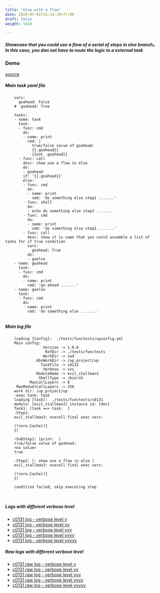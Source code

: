 ```yaml
---
title: "else with a flow"
date: 2020-07-01T15:34:39+77:00
draft: false
weight: 1410

---
```


##### Showcase that you could use a flow of a serial of steps in else branch。 In this case, you don not have to route the logic to a external task


### Demo








[source](https://github.com/upcmd/up/blob/master/tests/functests/c0131.yml)

##### Main task yaml file
```
    vars:
      goahead: False
    #  goahead: True
    
    tasks:
    - name: task
      task:
      - func: cmd
        do:
        - name: print
          cmd: |
            true/false value of goahead:
            {{.goahead}}
            {{not .goahead}}
      - func: call
        desc: show use a flow in else
        do:
        - goahead
        if: '{{.goahead}}'
        else:
        - func: cmd
          do:
          - name: print
            cmd: 'do something else step1 .......'
        - func: shell
          do:
          - echo do something else step2 .......
        - func: cmd
          do:
          - name: print
            cmd: 'do something else step3 .......'
        - func: call
          desc: show it is same that you could assemble a list of tasks for if true condition
          vars:
            goahead: True
          do:
          - goelse
    - name: goahead
      task:
      - func: cmd
        do:
        - name: print
          cmd: 'go ahead .......'
    - name: goelse
      task:
      - func: cmd
        do:
        - name: print
          cmd: 'do something else .......'
    
```
##### Main log file
```
    loading [Config]:  ./tests/functests/upconfig.yml
    Main config:
                 Version -> 1.0.0
                  RefDir -> ./tests/functests
                 WorkDir -> cwd
              AbsWorkDir -> /up_project/up
                TaskFile -> c0131
                 Verbose -> vvv
              ModuleName -> evil_stallman3
               ShellType -> /bin/sh
           MaxCallLayers -> 8
     MaxModuelCallLayers -> 256
    work dir: /up_project/up
    -exec task: task
    loading [Task]:  ./tests/functests/c0131
    module: [evil_stallman3] instance id: [dev]
    Task1: [task ==> task:  ]
    -Step1:
    evil_stallman3: overall final exec vars:
    
    (*core.Cache)({
    })
    
    ~SubStep1: [print:  ]
    true/false value of goahead:
    <no value>
    true
    
    -Step2: [: show use a flow in else ]
    evil_stallman3: overall final exec vars:
    
    (*core.Cache)({
    })
    
    condition failed, skip executing step 
    
    
```


##### Logs with different verbose level
* [c0131 log - verbose level v](../../logs/c0131_v)
* [c0131 log - verbose level vv](../../logs/c0131_vv)
* [c0131 log - verbose level vvv](../../logs/c0131_vvvv)
* [c0131 log - verbose level vvvv](../../logs/c0131_vvvv)
* [c0131 log - verbose level vvvvv](../../logs/c0131_vvvvv)

##### Raw logs with different verbose level
* [c0131 raw log - verbose level v](../../reflogs/c0131_v.log)
* [c0131 raw log - verbose level vv](../../reflogs/c0131_vv.log)
* [c0131 raw log - verbose level vvv](../../reflogs/c0131_vvv.log)
* [c0131 raw log - verbose level vvvv](../../reflogs/c0131_vvvv.log)
* [c0131 raw log - verbose level vvvvv](../../reflogs/c0131_vvvvv.log)







